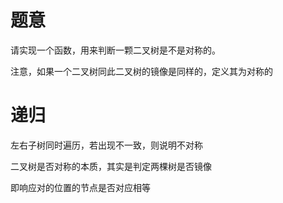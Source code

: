 # 题意

请实现一个函数，用来判断一颗二叉树是不是对称的。

注意，如果一个二叉树同此二叉树的镜像是同样的，定义其为对称的

# 递归

左右子树同时遍历，若出现不一致，则说明不对称

二叉树是否对称的本质，其实是判定两棵树是否镜像

即响应对的位置的节点是否对应相等